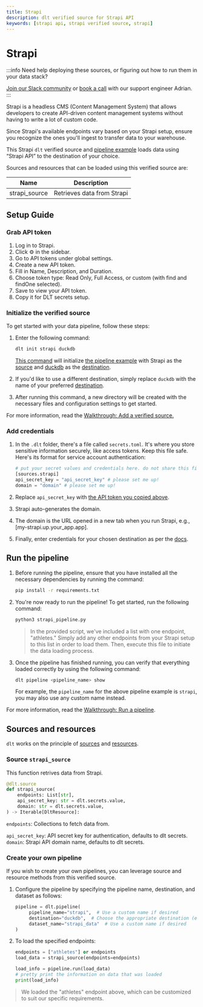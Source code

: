 ```yaml
---
title: Strapi
description: dlt verified source for Strapi API
keywords: [strapi api, strapi verified source, strapi]
---
```


# Strapi

:::info Need help deploying these sources, or figuring out how to run them in your data stack?

[Join our Slack community](https://dlthub-community.slack.com/join/shared_invite/zt-1slox199h-HAE7EQoXmstkP_bTqal65g)
or [book a call](https://calendar.app.google/kiLhuMsWKpZUpfho6) with our support engineer Adrian.
:::

Strapi is a headless CMS (Content Management System) that allows developers to create API-driven
content management systems without having to write a lot of custom code.

Since Strapi's available endpoints vary based on your Strapi setup, ensure you recognize the ones
you'll ingest to transfer data to your warehouse.

This Strapi `dlt` verified source and
[pipeline example](https://github.com/dlt-hub/verified-sources/blob/master/sources/strapi_pipeline.py)
loads data using “Strapi API” to the destination of your choice.

Sources and resources that can be loaded using this verified source are:

| Name          | Description                |
| ------------- | -------------------------- |
| strapi_source | Retrieves data from Strapi |

## Setup Guide

### Grab API token

1. Log in to Strapi.
1. Click ⚙️ in the sidebar.
1. Go to API tokens under global settings.
1. Create a new API token.
1. Fill in Name, Description, and Duration.
1. Choose token type: Read Only, Full Access, or custom (with find and findOne selected).
1. Save to view your API token.
1. Copy it for DLT secrets setup.

### Initialize the verified source

To get started with your data pipeline, follow these steps:

1. Enter the following command:

   ```bash
   dlt init strapi duckdb
   ```

   [This command](../../reference/command-line-interface) will initialize
   [the pipeline example](https://github.com/dlt-hub/verified-sources/blob/master/sources/strapi_pipeline.py)
   with Strapi as the [source](../../general-usage/source) and [duckdb](../destinations/duckdb.md)
   as the [destination](../destinations).

1. If you'd like to use a different destination, simply replace `duckdb` with the name of your
   preferred [destination](../destinations).

1. After running this command, a new directory will be created with the necessary files and
   configuration settings to get started.

For more information, read the
[Walkthrough: Add a verified source.](../../walkthroughs/add-a-verified-source)

### Add credentials

1. In the `.dlt` folder, there's a file called `secrets.toml`. It's where you store sensitive
   information securely, like access tokens. Keep this file safe. Here's its format for service
   account authentication:

   ```python
   # put your secret values and credentials here. do not share this file and do not push it to github
   [sources.strapi]
   api_secret_key = "api_secret_key" # please set me up!
   domain = "domain" # please set me up!
   ```

1. Replace `api_secret_key` with [the API token you copied above](strapi.md#grab-api-token).

1. Strapi auto-generates the domain.

1. The domain is the URL opened in a new tab when you run Strapi, e.g.,
   \[my-strapi.up.your_app.app\].

1. Finally, enter credentials for your chosen destination as per the [docs](../destinations/).

## Run the pipeline

1. Before running the pipeline, ensure that you have installed all the necessary dependencies by
   running the command:

   ```bash
   pip install -r requirements.txt
   ```

1. You're now ready to run the pipeline! To get started, run the following command:

   ```bash
   python3 strapi_pipeline.py
   ```

   > In the provided script, we've included a list with one endpoint, "athletes." Simply add any
   > other endpoints from your Strapi setup to this list in order to load them. Then, execute this
   > file to initiate the data loading process.

1. Once the pipeline has finished running, you can verify that everything loaded correctly by using
   the following command:

   ```bash
   dlt pipeline <pipeline_name> show
   ```

   For example, the `pipeline_name` for the above pipeline example is `strapi`, you may also use any
   custom name instead.

For more information, read the [Walkthrough: Run a pipeline](../../walkthroughs/run-a-pipeline).

## Sources and resources

`dlt` works on the principle of [sources](../../general-usage/source) and
[resources](../../general-usage/resource).

### Source `strapi_source`

This function retrives data from Strapi.

```python
@dlt.source
def strapi_source(
    endpoints: List[str],
    api_secret_key: str = dlt.secrets.value,
    domain: str = dlt.secrets.value,
) -> Iterable[DltResource]:
```

`endpoints`: Collections to fetch data from.

`api_secret_key`: API secret key for authentication, defaults to dlt secrets.
`domain`: Strapi API domain name, defaults to dlt secrets.

### Create your own pipeline

If you wish to create your own pipelines, you can leverage source and resource methods from this
verified source.

1. Configure the pipeline by specifying the pipeline name, destination, and dataset as follows:

   ```python
   pipeline = dlt.pipeline(
        pipeline_name="strapi",  # Use a custom name if desired
        destination="duckdb",  # Choose the appropriate destination (e.g., duckdb, redshift, post)
        dataset_name="strapi_data"  # Use a custom name if desired
   )
   ```

1. To load the specified endpoints:

   ```python
   endpoints = ["athletes"] or endpoints
   load_data = strapi_source(endpoints=endpoints)

   load_info = pipeline.run(load_data)
   # pretty print the information on data that was loaded
   print(load_info)
   ```

> We loaded the "athletes" endpoint above, which can be customized to suit our specific
> requirements.
